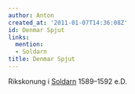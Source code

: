 ```yaml
---
author: Anton
created_at: '2011-01-07T14:36:08Z'
id: Denmar Spjut
links:
  mention:
  - Soldarn
title: Denmar Spjut
---
```


Rikskonung i [Soldarn] 1589–1592 e.D.

  [Soldarn]: Soldarn
